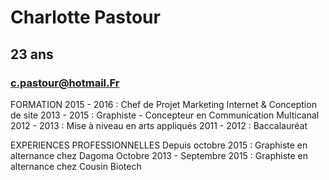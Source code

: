 # Charlotte Pastour 
## 23 ans
### c.pastour@hotmail.Fr

FORMATION
2015 - 2016 : Chef de Projet Marketing Internet & Conception de site
2013 - 2015 : Graphiste - Concepteur en Communication Multicanal
2012 - 2013 : Mise à niveau en arts appliqués
2011 - 2012 : Baccalauréat

EXPERIENCES PROFESSIONNELLES
Depuis octobre 2015 : Graphiste en alternance chez Dagoma
Octobre 2013 - Septembre 2015 : Graphiste en alternance chez Cousin Biotech